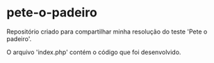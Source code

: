 # pete-o-padeiro
 Repositório criado para compartilhar minha resolução do teste 'Pete o padeiro'. 

O arquivo 'index.php' contém o código que foi desenvolvido.
